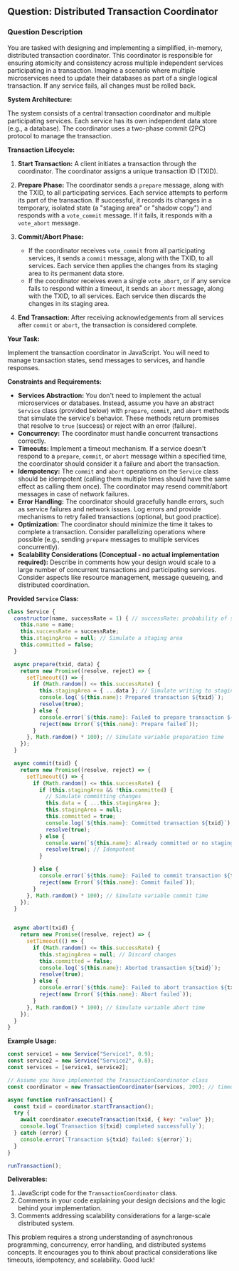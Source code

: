 ## Question: Distributed Transaction Coordinator

### Question Description

You are tasked with designing and implementing a simplified, in-memory, distributed transaction coordinator. This coordinator is responsible for ensuring atomicity and consistency across multiple independent services participating in a transaction. Imagine a scenario where multiple microservices need to update their databases as part of a single logical transaction. If any service fails, all changes must be rolled back.

**System Architecture:**

The system consists of a central transaction coordinator and multiple participating services. Each service has its own independent data store (e.g., a database). The coordinator uses a two-phase commit (2PC) protocol to manage the transaction.

**Transaction Lifecycle:**

1.  **Start Transaction:** A client initiates a transaction through the coordinator. The coordinator assigns a unique transaction ID (TXID).
2.  **Prepare Phase:** The coordinator sends a `prepare` message, along with the TXID, to all participating services. Each service attempts to perform its part of the transaction. If successful, it records its changes in a temporary, isolated state (a "staging area" or "shadow copy") and responds with a `vote_commit` message. If it fails, it responds with a `vote_abort` message.
3.  **Commit/Abort Phase:**

    *   If the coordinator receives `vote_commit` from all participating services, it sends a `commit` message, along with the TXID, to all services. Each service then applies the changes from its staging area to its permanent data store.
    *   If the coordinator receives even a single `vote_abort`, or if any service fails to respond within a timeout, it sends an `abort` message, along with the TXID, to all services. Each service then discards the changes in its staging area.
4.  **End Transaction:** After receiving acknowledgements from all services after `commit` or `abort`, the transaction is considered complete.

**Your Task:**

Implement the transaction coordinator in JavaScript. You will need to manage transaction states, send messages to services, and handle responses.

**Constraints and Requirements:**

*   **Services Abstraction:** You don't need to implement the actual microservices or databases. Instead, assume you have an abstract `Service` class (provided below) with `prepare`, `commit`, and `abort` methods that simulate the service's behavior. These methods return promises that resolve to `true` (success) or reject with an error (failure).
*   **Concurrency:** The coordinator must handle concurrent transactions correctly.
*   **Timeouts:** Implement a timeout mechanism. If a service doesn't respond to a `prepare`, `commit`, or `abort` message within a specified time, the coordinator should consider it a failure and abort the transaction.
*   **Idempotency:** The `commit` and `abort` operations on the `Service` class should be idempotent (calling them multiple times should have the same effect as calling them once). The coordinator may resend commit/abort messages in case of network failures.
*   **Error Handling:** The coordinator should gracefully handle errors, such as service failures and network issues. Log errors and provide mechanisms to retry failed transactions (optional, but good practice).
*   **Optimization:** The coordinator should minimize the time it takes to complete a transaction. Consider parallelizing operations where possible (e.g., sending `prepare` messages to multiple services concurrently).
*   **Scalability Considerations (Conceptual - no actual implementation required):** Describe in comments how your design would scale to a large number of concurrent transactions and participating services. Consider aspects like resource management, message queueing, and distributed coordination.

**Provided `Service` Class:**

```javascript
class Service {
  constructor(name, successRate = 1) { // successRate: probability of success (0 to 1)
    this.name = name;
    this.successRate = successRate;
    this.stagingArea = null; // Simulate a staging area
    this.committed = false;
  }

  async prepare(txid, data) {
    return new Promise((resolve, reject) => {
      setTimeout(() => {
        if (Math.random() <= this.successRate) {
          this.stagingArea = { ...data }; // Simulate writing to staging area
          console.log(`${this.name}: Prepared transaction ${txid}`);
          resolve(true);
        } else {
          console.error(`${this.name}: Failed to prepare transaction ${txid}`);
          reject(new Error(`${this.name}: Prepare failed`));
        }
      }, Math.random() * 100); // Simulate variable preparation time
    });
  }

  async commit(txid) {
    return new Promise((resolve, reject) => {
      setTimeout(() => {
        if (Math.random() <= this.successRate) {
          if (this.stagingArea && !this.committed) {
            // Simulate committing changes
            this.data = { ...this.stagingArea };
            this.stagingArea = null;
            this.committed = true;
            console.log(`${this.name}: Committed transaction ${txid}`);
            resolve(true);
          } else {
            console.warn(`${this.name}: Already committed or no staging area for transaction ${txid}`);
            resolve(true); // Idempotent
          }

        } else {
          console.error(`${this.name}: Failed to commit transaction ${txid}`);
          reject(new Error(`${this.name}: Commit failed`));
        }
      }, Math.random() * 100); // Simulate variable commit time
    });
  }


  async abort(txid) {
    return new Promise((resolve, reject) => {
      setTimeout(() => {
        if (Math.random() <= this.successRate) {
          this.stagingArea = null; // Discard changes
          this.committed = false;
          console.log(`${this.name}: Aborted transaction ${txid}`);
          resolve(true);
        } else {
          console.error(`${this.name}: Failed to abort transaction ${txid}`);
          reject(new Error(`${this.name}: Abort failed`));
        }
      }, Math.random() * 100); // Simulate variable abort time
    });
  }
}
```

**Example Usage:**

```javascript
const service1 = new Service("Service1", 0.9);
const service2 = new Service("Service2", 0.8);
const services = [service1, service2];

// Assume you have implemented the TransactionCoordinator class
const coordinator = new TransactionCoordinator(services, 200); // timeout of 200ms

async function runTransaction() {
  const txid = coordinator.startTransaction();
  try {
    await coordinator.executeTransaction(txid, { key: "value" });
    console.log(`Transaction ${txid} completed successfully`);
  } catch (error) {
    console.error(`Transaction ${txid} failed: ${error}`);
  }
}

runTransaction();

```

**Deliverables:**

1.  JavaScript code for the `TransactionCoordinator` class.
2.  Comments in your code explaining your design decisions and the logic behind your implementation.
3.  Comments addressing scalability considerations for a large-scale distributed system.

This problem requires a strong understanding of asynchronous programming, concurrency, error handling, and distributed systems concepts. It encourages you to think about practical considerations like timeouts, idempotency, and scalability. Good luck!
